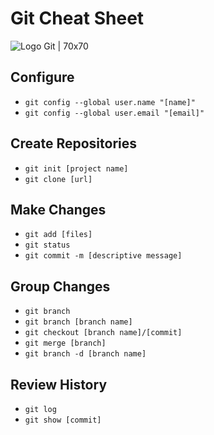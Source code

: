 # Git Cheat Sheet

![Logo Git | 70x70 ](https://upload.wikimedia.org/wikipedia/commons/thumb/e/e0/Git-logo.svg/512px-Git-logo.svg.png)

## Configure 
  
 * `git config --global user.name "[name]"` 
 * `git config --global user.email "[email]"` 

## Create Repositories

* `git init [project name]`
* `git clone [url]`

## Make Changes

* `git add [files]`
* `git status`
* `git commit -m [descriptive message]`

## Group Changes

* `git branch`
* `git branch [branch name]`
* `git checkout [branch name]/[commit]`
* `git merge [branch]`
* `git branch -d [branch name]`

## Review History

* `git log`
* `git show [commit]`


